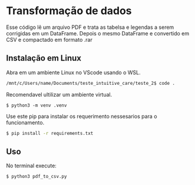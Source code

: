 # Transformação de dados
Esse código lê um arquivo PDF e trata as tabelsa e legendas a serem corrigidas em um DataFrame. Depois o mesmo DataFrame e convertido em CSV e compactado em formato .rar

## Instalação em Linux

Abra em um ambiente Linux no VScode usando o WSL.

```bash
/mnt/c/Users/name/Documents/teste_intuitive_care/teste_2$ code .
```

Recomendavel ultilizar um ambiente virtual.

```
$ python3 -m venv .venv
```

Use este pip para instalar os requerimento nessesarios para o funcionamento.

```bash
$ pip install -r requirements.txt
```

## Uso

No terminal execute:
```bash
$ python3 pdf_to_csv.py
```
